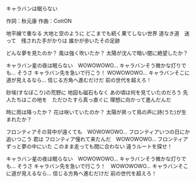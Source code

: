 キャラバンは眠らない

作詞：秋元康
作曲：CottON

地平線で重なる
大地と空のように
どこまでも続く果てしない世界
道なき道　迷って　残された手がかりは
誰かが歩いたその足跡

どんな夢を見たのか？
風は強く吹いたか？
太陽が沈んで暗い闇に絶望したか？

キャラバン星の夜は眠らない　WOWOWOWO...
キャラバンそう微かな灯りでも…
そうさ
キャラバン先を急いで行こう！ WOWOWOWO...
キャラバンそこに道が見えるなら…
信じる方角へ進むだけだ
前の世代を超えろ！

砂埃(すなぼこり)の荒野に
地図も磁石もなく
あの頃は何を見ていたのだろう
先人たちはこの地を　ただひたすら真っ直ぐに
理想に向かって進んだんだ

時に雨は降ったか？
花は咲いていたのか？
太陽が昇って鳥の声に詩(うた)が生まれたか？

フロンティアその背中が遠くても　WOWOWOWO...
フロンティアいつの日にか追いつこう
君は
フロンティア憧れて来たんだ　WOWOWOWO...
フロンティアずっと夢の中にいた
このまま走っても間に合わない
違うルートを探せ！

キャラバン星の夜は眠らない　WOWOWOWO...
キャラバンそう微かな灯りでも…
そうさ
キャラバン先を急いで行こう！　WOWOWOWO...
キャラバンそこに道が見えるなら…
信じる方角へ進むだけだ
前の世代を超えろ！